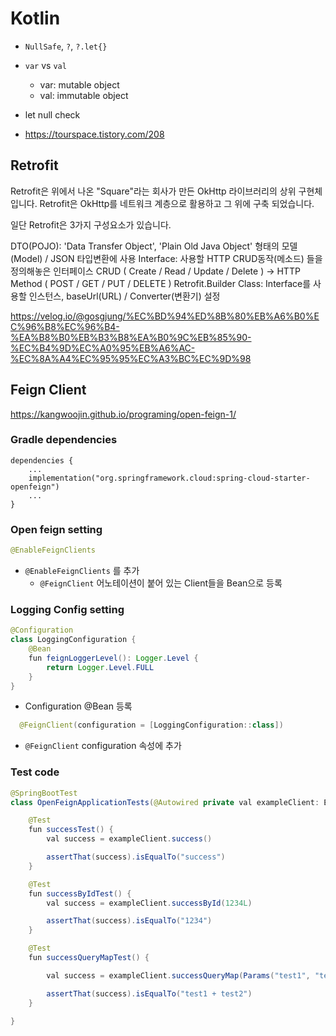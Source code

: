 # Kotlin
* `NullSafe`, `?`, `?.let{}`
* `var` vs `val`
  + var: mutable object
  + val: immutable object



* let null check
* https://tourspace.tistory.com/208


## Retrofit
Retrofit은 위에서 나온 "Square"라는 회사가 만든 OkHttp 라이브러리의 상위 구현체입니다.
Retrofit은 OkHttp를 네트워크 계층으로 활용하고 그 위에 구축 되었습니다.

일단 Retrofit은 3가지 구성요소가 있습니다.

DTO(POJO): 'Data Transfer Object', 'Plain Old Java Object' 형태의 모델(Model) / JSON 타입변환에 사용
Interface: 사용할 HTTP CRUD동작(메소드) 들을 정의해놓은 인터페이스
CRUD ( Create / Read / Update / Delete ) -> HTTP Method ( POST / GET / PUT / DELETE )
Retrofit.Builder Class: Interface를 사용할 인스턴스, baseUrl(URL) / Converter(변환기) 설정

https://velog.io/@gosgjung/%EC%BD%94%ED%8B%80%EB%A6%B0%EC%96%B8%EC%96%B4-%EA%B8%B0%EB%B3%B8%EA%B0%9C%EB%85%90-%EC%B4%9D%EC%A0%95%EB%A6%AC-%EC%8A%A4%EC%95%95%EC%A3%BC%EC%9D%98


## Feign Client

https://kangwoojin.github.io/programing/open-feign-1/

### Gradle dependencies

```properties
dependencies {
    ...
    implementation("org.springframework.cloud:spring-cloud-starter-openfeign")
    ...
}
```

### Open feign setting

```java
@EnableFeignClients
```

* `@EnableFeignClients` 를 추가
  + `@FeignClient` 어노테이션이 붙어 있는 Client들을 Bean으로 등록


### Logging Config setting

```java
@Configuration
class LoggingConfiguration {
    @Bean
    fun feignLoggerLevel(): Logger.Level {
        return Logger.Level.FULL
    }
}
```

* Configuration @Bean 등록

```java
  @FeignClient(configuration = [LoggingConfiguration::class])
```

* `@FeignClient` configuration 속성에 추가



### Test code

```java
@SpringBootTest
class OpenFeignApplicationTests(@Autowired private val exampleClient: ExampleClient) {

    @Test
    fun successTest() {
        val success = exampleClient.success()

        assertThat(success).isEqualTo("success")
    }

    @Test
    fun successByIdTest() {
        val success = exampleClient.successById(1234L)

        assertThat(success).isEqualTo("1234")
    }

    @Test
    fun successQueryMapTest() {

        val success = exampleClient.successQueryMap(Params("test1", "test2"))

        assertThat(success).isEqualTo("test1 + test2")
    }

}
```
